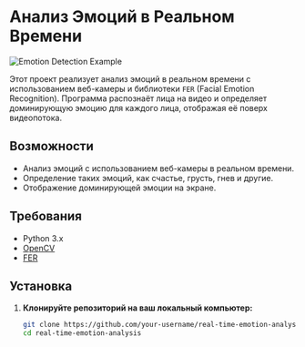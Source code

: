 # Анализ Эмоций в Реальном Времени

![Emotion Detection Example](images/emotion_detection_example.jpg)

Этот проект реализует анализ эмоций в реальном времени с использованием веб-камеры и библиотеки `FER` (Facial Emotion Recognition). Программа распознаёт лица на видео и определяет доминирующую эмоцию для каждого лица, отображая её поверх видеопотока.

## Возможности

- Анализ эмоций с использованием веб-камеры в реальном времени.
- Определение таких эмоций, как счастье, грусть, гнев и другие.
- Отображение доминирующей эмоции на экране.

## Требования

- Python 3.x
- [OpenCV](https://pypi.org/project/opencv-python/)
- [FER](https://pypi.org/project/fer/)

## Установка

1. **Клонируйте репозиторий на ваш локальный компьютер:**

   ```bash
   git clone https://github.com/your-username/real-time-emotion-analysis.git
   cd real-time-emotion-analysis
